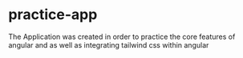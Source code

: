 # practice-app
The Application was created in order to practice the core features of angular and as well as integrating tailwind css within angular 
